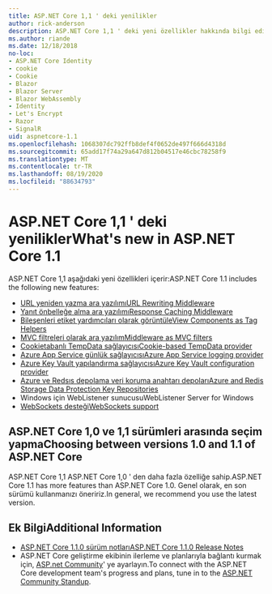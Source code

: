 ```yaml
---
title: ASP.NET Core 1,1 ' deki yenilikler
author: rick-anderson
description: ASP.NET Core 1,1 ' deki yeni özellikler hakkında bilgi edinin.
ms.author: riande
ms.date: 12/18/2018
no-loc:
- ASP.NET Core Identity
- cookie
- Cookie
- Blazor
- Blazor Server
- Blazor WebAssembly
- Identity
- Let's Encrypt
- Razor
- SignalR
uid: aspnetcore-1.1
ms.openlocfilehash: 1068307dc792ffb8def4f0652de497f666d4318d
ms.sourcegitcommit: 65add17f74a29a647d812b04517e46cbc78258f9
ms.translationtype: MT
ms.contentlocale: tr-TR
ms.lasthandoff: 08/19/2020
ms.locfileid: "88634793"
---
```

# <a name="whats-new-in-aspnet-core-11"></a><span data-ttu-id="32a6f-103">ASP.NET Core 1,1 ' deki yenilikler</span><span class="sxs-lookup"><span data-stu-id="32a6f-103">What's new in ASP.NET Core 1.1</span></span>

<span data-ttu-id="32a6f-104">ASP.NET Core 1,1 aşağıdaki yeni özellikleri içerir:</span><span class="sxs-lookup"><span data-stu-id="32a6f-104">ASP.NET Core 1.1 includes the following new features:</span></span>

- [<span data-ttu-id="32a6f-105">URL yeniden yazma ara yazılımı</span><span class="sxs-lookup"><span data-stu-id="32a6f-105">URL Rewriting Middleware</span></span>](xref:fundamentals/url-rewriting)
- [<span data-ttu-id="32a6f-106">Yanıt önbelleğe alma ara yazılımı</span><span class="sxs-lookup"><span data-stu-id="32a6f-106">Response Caching Middleware</span></span>](xref:performance/caching/middleware)
- [<span data-ttu-id="32a6f-107">Bileşenleri etiket yardımcıları olarak görüntüle</span><span class="sxs-lookup"><span data-stu-id="32a6f-107">View Components as Tag Helpers</span></span>](xref:mvc/views/view-components#invoking-a-view-component-as-a-tag-helper)
- [<span data-ttu-id="32a6f-108">MVC filtreleri olarak ara yazılım</span><span class="sxs-lookup"><span data-stu-id="32a6f-108">Middleware as MVC filters</span></span>](xref:mvc/controllers/filters#using-middleware-in-the-filter-pipeline)
- [<span data-ttu-id="32a6f-109">Cookietabanlı TempData sağlayıcısı</span><span class="sxs-lookup"><span data-stu-id="32a6f-109">Cookie-based TempData provider</span></span>](xref:fundamentals/app-state#tempdata)
- [<span data-ttu-id="32a6f-110">Azure App Service günlük sağlayıcısı</span><span class="sxs-lookup"><span data-stu-id="32a6f-110">Azure App Service logging provider</span></span>](xref:fundamentals/logging/index#azure-app-service-provider)
- [<span data-ttu-id="32a6f-111">Azure Key Vault yapılandırma sağlayıcısı</span><span class="sxs-lookup"><span data-stu-id="32a6f-111">Azure Key Vault configuration provider</span></span>](xref:security/key-vault-configuration)
- [<span data-ttu-id="32a6f-112">Azure ve Redsıs depolama veri koruma anahtarı depoları</span><span class="sxs-lookup"><span data-stu-id="32a6f-112">Azure and Redis Storage Data Protection Key Repositories</span></span>](xref:security/data-protection/implementation/key-storage-providers)
- <span data-ttu-id="32a6f-113">Windows için WebListener sunucusu</span><span class="sxs-lookup"><span data-stu-id="32a6f-113">WebListener Server for Windows</span></span>
- [<span data-ttu-id="32a6f-114">WebSockets desteği</span><span class="sxs-lookup"><span data-stu-id="32a6f-114">WebSockets support</span></span>](xref:fundamentals/websockets)

## <a name="choosing-between-versions-10-and-11-of-aspnet-core"></a><span data-ttu-id="32a6f-115">ASP.NET Core 1,0 ve 1,1 sürümleri arasında seçim yapma</span><span class="sxs-lookup"><span data-stu-id="32a6f-115">Choosing between versions 1.0 and 1.1 of ASP.NET Core</span></span>

<span data-ttu-id="32a6f-116">ASP.NET Core 1,1 ASP.NET Core 1,0 ' den daha fazla özelliğe sahip.</span><span class="sxs-lookup"><span data-stu-id="32a6f-116">ASP.NET Core 1.1 has more features than ASP.NET Core 1.0.</span></span> <span data-ttu-id="32a6f-117">Genel olarak, en son sürümü kullanmanızı öneririz.</span><span class="sxs-lookup"><span data-stu-id="32a6f-117">In general, we recommend you use the latest version.</span></span>

## <a name="additional-information"></a><span data-ttu-id="32a6f-118">Ek Bilgi</span><span class="sxs-lookup"><span data-stu-id="32a6f-118">Additional Information</span></span>

- [<span data-ttu-id="32a6f-119">ASP.NET Core 1.1.0 sürüm notları</span><span class="sxs-lookup"><span data-stu-id="32a6f-119">ASP.NET Core 1.1.0 Release Notes</span></span>](https://github.com/dotnet/aspnetcore/releases/tag/1.1.0)
- <span data-ttu-id="32a6f-120">ASP.NET Core geliştirme ekibinin ilerleme ve planlarıyla bağlantı kurmak için, [ASP.net Community](https://live.asp.net/)' ye ayarlayın.</span><span class="sxs-lookup"><span data-stu-id="32a6f-120">To connect with the ASP.NET Core development team's progress and plans, tune in to the [ASP.NET Community Standup](https://live.asp.net/).</span></span>
